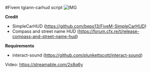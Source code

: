 #Fivem tgiann-carhud script
![IMG](https://i.imgur.com/MEQDWw4.png "IMG")

**Credit**
* SimpleCarHUD (https://github.com/bepo13/FiveM-SimpleCarHUD)
* Compass and street name HUD (https://forum.cfx.re/t/release-compass-and-street-name-hud)

**Requirements**
* interact-sound (https://github.com/plunkettscott/interact-sound)

Video: https://streamable.com/2s8q6y
